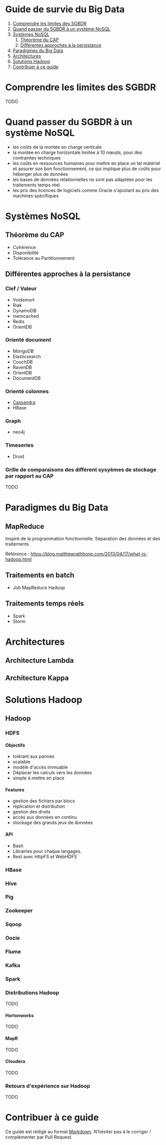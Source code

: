 # Guide de survie du Big Data

1. [Comprendre les limites des SGBDR](#comprendre-les-limites-des-sgbdr)
1. [Quand passer du SGBDR à un système NoSQL](#quand-passer-du-sgbdr-à-un-système-nosql)
1. [Systèmes NoSQL](#systèmes-nosql)
    1. [Théorème du CAP](#théorème-du-cap)
    1. [Différentes approches à la persistance](#différentes-approches-à-la-persistance)
1. [Paradigmes du Big Data](#paradigmes-du-big-data)
1. [Architectures](#architectures)
1. [Solutions Hadoop](#solutions-hadoop)
1. [Contribuer à ce guide](#contribuer-à-ce-guide)

# Comprendre les limites des SGBDR

TODO

# Quand passer du SGBDR à un système NoSQL


- les coûts de la montée en charge verticale
- la montée en charge horizontale limitée à 10 nœuds, pour des contraintes techniques
- les coûts en ressources humaines pour mettre en place un tel matériel et assurer son bon fonctionnement, ce qui implique plus de coûts pour héberger plus de données
- les bases de données relationnelles ne sont pas adaptées pour les traitements temps réel
- les prix des licences de logiciels comme Oracle s'ajoutant au prix des machines spécifiques

# Systèmes NoSQL

## Théorème du CAP

- Cohérence
- Disponibilité
- Tolérance au Partitionnement

## Différentes approches à la persistance

### Clef / Valeur

- Voldemort
- Riak
- DynamoDB
- memcached
- Redis
- OrientDB

### Orienté document

- MongoDB
- Elasticsearch
- CouchDB
- RavenDB
- OrientDB
- DocumentDB 

### Orienté colonnes

- [Cassandra](storage/cassandra.md)
- HBase

### Graph

- neo4j

### Timeseries

- Druid

###  Grille de comparaisons des différent sysyèmes de stockage par rapport au CAP

TODO

# Paradigmes du Big Data

## MapReduce

Inspiré de la programmation fonctionnelle. 
Séparation des données et des traitements

Référence : https://blog.matthewrathbone.com/2013/04/17/what-is-hadoop.html

## Traitements en batch

- Job MapReduce Hadoop

## Traitements temps réels

- Spark
- Storm

# Architectures

## Architecture Lambda

## Architecture Kappa

# Solutions Hadoop

## Hadoop

### HDFS

#### Objectifs

- tolérant aux pannes 
- scalable
- modèle d'accès immuable 
- Déplacer les calculs vers les données
- simple à mettre en place 

#### Features

- gestion des fichiers par blocs
- réplication et distribution
- gestion des droits
- accès aux données en continu 
- stockage des grands jeux de données

#### API

- Bash
- Librairies pour chaque langages.
- Rest avec HttpFS et WebHDFS

### HBase

### Hive

### Pig

### Zookeeper

### Sqoop

### Oozie

### Flume

### Kafka

### Spark

### Distributions Hadoop

TODO

#### Hortonworks

TODO

#### MapR

TODO

#### Cloudera

TODO

### Retours d'expérience sur Hadoop

TODO

# Contribuer à ce guide

Ce guide est rédigé au format [Markdown](https://github.com/adam-p/markdown-here/wiki/Markdown-Cheatsheet). N'hésiter pas à le corriger / complémenter par Pull Request.